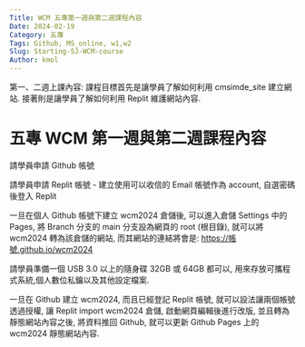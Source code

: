 ```yaml
---
Title: WCM 五專第一週與第二週課程內容
Date: 2024-02-19
Category: 五專
Tags: Github, MS_online, w1,w2
Slug: Starting-5J-WCM-course
Author: kmol
---
```


第一、二週上課內容:
課程目標首先是讓學員了解如何利用 cmsimde_site 建立網站. 接著則是讓學員了解如何利用 Replit 維護網站內容.

<!-- PELICAN_END_SUMMARY -->

# 五專 WCM 第一週與第二週課程內容
請學員申請 Github 帳號

請學員申請 Replit 帳號 - 建立使用可以收信的 Email 帳號作為 account, 自選密碼後登入 Replit

一旦在個人 Github 帳號下建立 wcm2024 倉儲後, 可以進入倉儲 Settings 中的 Pages, 將 Branch 分支的 main 分支設為網頁的 root (根目錄), 就可以將 wcm2024 轉為該倉儲的網站, 而其網站的連結將會是: https://帳號.github.io/wcm2024

請學員準備一個 USB 3.0 以上的隨身碟 32GB 或 64GB 都可以, 用來存放可攜程式系統,個人數位私鑰以及其他設定檔案.

一旦在 Github 建立 wcm2024, 而且已經登記 Replit 帳號, 就可以設法讓兩個帳號透過授權, 讓 Replit import wcm2024 倉儲, 啟動網頁編輯後進行改版, 並且轉為靜態網站內容之後, 將資料推回 Github, 就可以更新 Github Pages 上的 wcm2024 靜態網站內容.